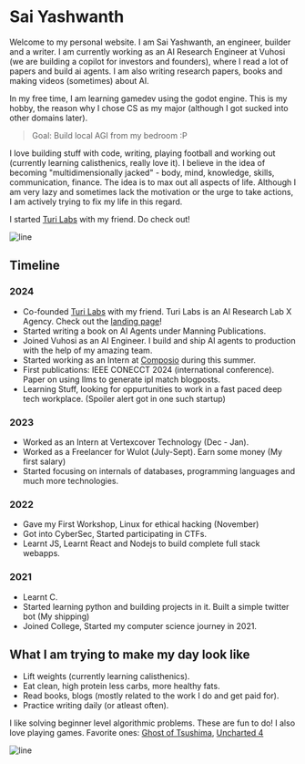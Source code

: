 # Sai Yashwanth


Welcome to my personal website. I am Sai Yashwanth, an engineer, builder and a writer. 
I am currently working as an AI Research Engineer at Vuhosi (we are building a copilot for investors and founders), where I read a lot of papers and build ai agents. 
I am also writing research papers, books and making videos (sometimes) about AI. 

In my free time, I am learning gamedev using the godot engine. 
This is my hobby, the reason why I chose CS as my major (although I got sucked into other domains later).

> Goal: Build local AGI from my bedroom :P


I love building stuff with code, writing, playing football and working out (currently learning calisthenics, really love it). I believe in the idea of becoming "multidimensionally jacked" - 
body, mind, knowledge, skills, communication, finance. The idea is to max out all aspects of life.
Although I am very lazy and sometimes lack the motivation or the urge to take actions, I am actively trying to fix my life in this regard. 



I started [Turi Labs](https://www.turilabs.tech) with my friend. Do check out!


![line](https://user-images.githubusercontent.com/74038190/212284100-561aa473-3905-4a80-b561-0d28506553ee.gif)

## Timeline

### 2024
- Co-founded [Turi Labs](https://www.turilabs.tech) with my friend. Turi Labs is an AI Research Lab X Agency. Check out the [landing page](https://www.turilabs.tech)!
- Started writing a book on AI Agents under Manning Publications.
- Joined Vuhosi as an AI Engineer. I build and ship AI agents to production with the help of my amazing team.
- Started working as an Intern at [Composio](https://www.composio.dev/) during this summer.
- First publications: IEEE CONECCT 2024 (international conference). Paper on using llms to generate ipl match blogposts.
- Learning Stuff, looking for oppurtunities to work in a fast paced deep tech workplace. (Spoiler alert got in one such startup) 

### 2023
- Worked as an Intern at Vertexcover Technology (Dec - Jan).
- Worked as a Freelancer for Wulot (July-Sept). Earn some money (My first salary)
- Started focusing on internals of databases, programming languages and much more technologies.
 
### 2022
- Gave my First Workshop, Linux for ethical hacking (November)
- Got into CyberSec, Started participating in CTFs.
- Learnt JS, Learnt React and Nodejs to build complete full stack webapps.

### 2021
- Learnt C.
- Started learning python and building projects in it. Built a simple twitter bot (My shipping) 
- Joined College, Started my computer science journey in 2021.


## What I am trying to make my day look like
- Lift weights (currently learning calisthenics). 
- Eat clean, high protein less carbs, more healthy fats.
- Read books, blogs (mostly related to the work I do and get paid for).
- Practice writing daily (or atleast often).


I like solving beginner level algorithmic problems. These are fun to do!
I also love playing games. Favorite ones: [Ghost of Tsushima](https://en.wikipedia.org/wiki/Ghost_of_Tsushima), [Uncharted 4](https://en.wikipedia.org/wiki/Uncharted_4:_A_Thief%27s_End) 


![line](https://user-images.githubusercontent.com/74038190/212284100-561aa473-3905-4a80-b561-0d28506553ee.gif)

